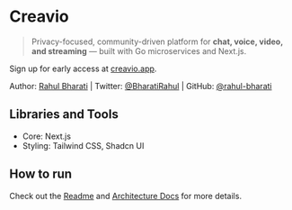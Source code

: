 # Creavio

> Privacy-focused, community-driven platform for **chat, voice, video, and streaming** — built with Go microservices and Next.js.

Sign up for early access at [creavio.app](https://creavio.app).

Author: [Rahul Bharati](https://rahulbharati.dev) | Twitter: [@BharatiRahul](https://twitter.com/BharatiRahul) | GitHub: [@rahul-bharati](https://github.com/rahul-bharati)

## Libraries and Tools

- Core: Next.js
- Styling: Tailwind CSS, Shadcn UI

## How to run

Check out the [Readme](/README.md) and [Architecture Docs](/docs/architecture/README.md) for more details.